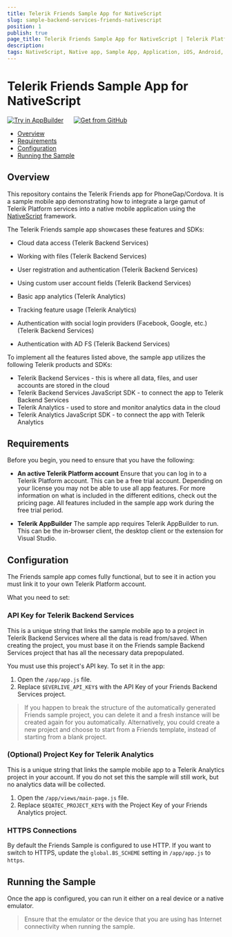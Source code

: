 ```yaml
---
title: Telerik Friends Sample App for NativeScript
slug: sample-backend-services-friends-nativescript
position: 1
publish: true
page_title: Telerik Friends Sample App for NativeScript | Telerik Platform
description: 
tags: NativeScript, Native app, Sample App, Application, iOS, Android, JavaScript, BaaS, mBaaS, Social, Analytics, Social Login, AD FS
---
```



# Telerik Friends Sample App for NativeScript

<a href="https://platform.telerik.com/#appbuilder/clone/https://github.com/NativeScript/sample-Friends/" target="_blank"><img src="http://docs.telerik.com/platform/appbuilder/sample-apps/images/try-in-appbuilder.png" alt="Try in AppBuilder" title="Try in Telerik Platform" /></a> <a href="https://github.com/NativeScript/sample-Friends/" target="_blank"><img style="padding-left:20px" src="http://docs.telerik.com/platform/appbuilder/sample-apps/images/get-github.png" alt="Get from GitHub" title="Get from GitHub"></a>

* [Overview](#overview)
* [Requirements](#requirements)
* [Configuration](#configuration)
* [Running the Sample](#running-the-sample)

## Overview

This repository contains the Telerik Friends app for PhoneGap/Cordova. It is a sample mobile app demonstrating how to integrate a large gamut of Telerik Platform services into a native mobile application using the [NativeScript](http://github.com/nativescript/nativescript) framework.

The Telerik Friends sample app showcases these features and SDKs:

- Cloud data access (Telerik Backend Services)
- Working with files (Telerik Backend Services)
- User registration and authentication (Telerik Backend Services)
- Using custom user account fields (Telerik Backend Services)
- Basic app analytics (Telerik Analytics)
- Tracking feature usage (Telerik Analytics)

- Authentication with social login providers (Facebook, Google, etc.) (Telerik Backend Services)
- Authentication with AD FS (Telerik Backend Services)

To implement all the features listed above, the sample app utilizes the following Telerik products and SDKs:

- Telerik Backend Services - this is where all data, files, and user accounts are stored in the cloud
- Telerik Backend Services JavaScript SDK - to connect the app to Telerik Backend Services
- Telerik Analytics - used to store and monitor analytics data in the cloud
- Telerik Analytics JavaScript SDK - to connect the app with Telerik Analytics


## Requirements

Before you begin, you need to ensure that you have the following:

- **An active Telerik Platform account**
Ensure that you can log in to a Telerik Platform account. This can be a free trial account. Depending on your license you may not be able to use all app features. For more information on what is included in the different editions, check out the pricing page. All features included in the sample app work during the free trial period.

- **Telerik AppBuilder** The sample app requires Telerik AppBuilder to run. This can be the in-browser client, the desktop client or the extension for Visual Studio.

## Configuration

The Friends sample app comes fully functional, but to see it in action you must link it to your own Telerik Platform account.

What you need to set:

### API Key for Telerik Backend Services

This is a unique string that links the sample mobile app to a project in Telerik Backend Services where all the data is read from/saved. When creating the project, you must base it on the Friends sample Backend Services project that has all the necessary data prepopulated.

You must use this project's API key. To set it in the app:

1. Open the `/app/app.js` file.
2. Replace `$EVERLIVE_API_KEY$` with the API Key of your Friends Backend Services project.

> If you happen to break the structure of the automatically generated Friends sample project, you can delete it and a fresh instance will be created again for you automatically. Alternatively, you could create a new project and choose to start from a Friends template, instead of starting from a blank project.

### (Optional) Project Key for Telerik Analytics

This is a unique string that links the sample mobile app to a Telerik Analytics project in your account. If you do not set this the sample will still work, but no analytics data will be collected.
	
1. Open the `/app/views/main-page.js` file.
2. Replace `$EQATEC_PROJECT_KEY$` with the Project Key of your Friends Analytics project.

### HTTPS Connections

By default the Friends Sample is configured to use HTTP. If you want to switch to HTTPS, update the `global.BS_SCHEME` setting in  `/app/app.js` to `https`.

## Running the Sample

Once the app is configured, you can run it either on a real device or a native emulator.

> Ensure that the emulator or the device that you are using has Internet connectivity when running the sample.









 